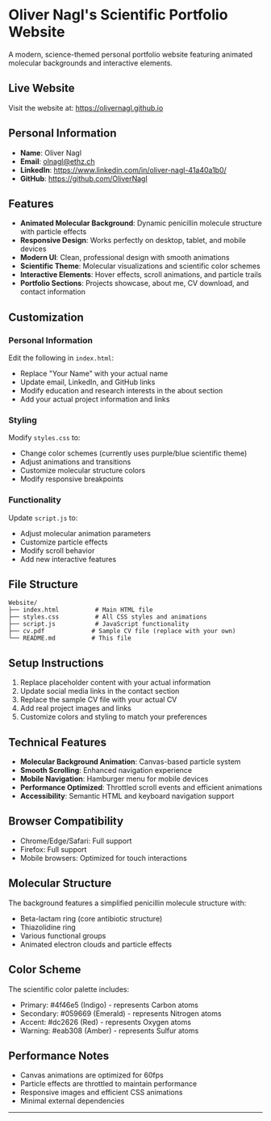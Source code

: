 # Oliver Nagl's Scientific Portfolio Website

A modern, science-themed personal portfolio website featuring animated molecular backgrounds and interactive elements.

## Live Website

Visit the website at: https://olivernagl.github.io

## Personal Information

- **Name**: Oliver Nagl
- **Email**: olnagl@ethz.ch
- **LinkedIn**: https://www.linkedin.com/in/oliver-nagl-41a40a1b0/
- **GitHub**: https://github.com/OliverNagl

## Features

- **Animated Molecular Background**: Dynamic penicillin molecule structure with particle effects
- **Responsive Design**: Works perfectly on desktop, tablet, and mobile devices
- **Modern UI**: Clean, professional design with smooth animations
- **Scientific Theme**: Molecular visualizations and scientific color schemes
- **Interactive Elements**: Hover effects, scroll animations, and particle trails
- **Portfolio Sections**: Projects showcase, about me, CV download, and contact information

## Customization

### Personal Information
Edit the following in `index.html`:
- Replace "Your Name" with your actual name
- Update email, LinkedIn, and GitHub links
- Modify education and research interests in the about section
- Add your actual project information and links

### Styling
Modify `styles.css` to:
- Change color schemes (currently uses purple/blue scientific theme)
- Adjust animations and transitions
- Customize molecular structure colors
- Modify responsive breakpoints

### Functionality
Update `script.js` to:
- Adjust molecular animation parameters
- Customize particle effects
- Modify scroll behavior
- Add new interactive features

## File Structure

```
Website/
├── index.html          # Main HTML file
├── styles.css          # All CSS styles and animations
├── script.js           # JavaScript functionality
├── cv.pdf             # Sample CV file (replace with your own)
└── README.md          # This file
```

## Setup Instructions

1. Replace placeholder content with your actual information
2. Update social media links in the contact section
3. Replace the sample CV file with your actual CV
4. Add real project images and links
5. Customize colors and styling to match your preferences

## Technical Features

- **Molecular Background Animation**: Canvas-based particle system
- **Smooth Scrolling**: Enhanced navigation experience
- **Mobile Navigation**: Hamburger menu for mobile devices
- **Performance Optimized**: Throttled scroll events and efficient animations
- **Accessibility**: Semantic HTML and keyboard navigation support

## Browser Compatibility

- Chrome/Edge/Safari: Full support
- Firefox: Full support
- Mobile browsers: Optimized for touch interactions

## Molecular Structure

The background features a simplified penicillin molecule structure with:
- Beta-lactam ring (core antibiotic structure)
- Thiazolidine ring
- Various functional groups
- Animated electron clouds and particle effects

## Color Scheme

The scientific color palette includes:
- Primary: #4f46e5 (Indigo) - represents Carbon atoms
- Secondary: #059669 (Emerald) - represents Nitrogen atoms
- Accent: #dc2626 (Red) - represents Oxygen atoms
- Warning: #eab308 (Amber) - represents Sulfur atoms

## Performance Notes

- Canvas animations are optimized for 60fps
- Particle effects are throttled to maintain performance
- Responsive images and efficient CSS animations
- Minimal external dependencies

---

